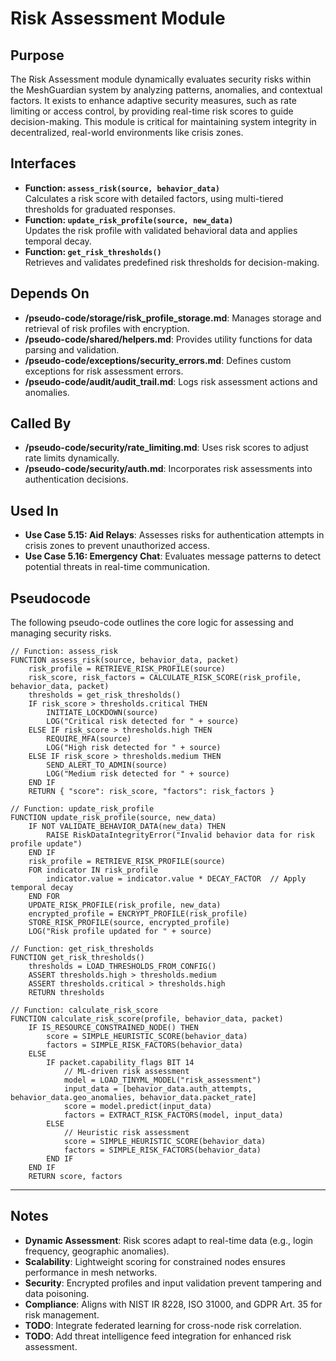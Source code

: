# Risk Assessment Module

## Purpose
The Risk Assessment module dynamically evaluates security risks within the MeshGuardian system by analyzing patterns, anomalies, and contextual factors. It exists to enhance adaptive security measures, such as rate limiting or access control, by providing real-time risk scores to guide decision-making. This module is critical for maintaining system integrity in decentralized, real-world environments like crisis zones.

## Interfaces
- **Function: `assess_risk(source, behavior_data)`**  
  Calculates a risk score with detailed factors, using multi-tiered thresholds for graduated responses.  
- **Function: `update_risk_profile(source, new_data)`**  
  Updates the risk profile with validated behavioral data and applies temporal decay.  
- **Function: `get_risk_thresholds()`**  
  Retrieves and validates predefined risk thresholds for decision-making.  

## Depends On
- **/pseudo-code/storage/risk_profile_storage.md**: Manages storage and retrieval of risk profiles with encryption.  
- **/pseudo-code/shared/helpers.md**: Provides utility functions for data parsing and validation.  
- **/pseudo-code/exceptions/security_errors.md**: Defines custom exceptions for risk assessment errors.  
- **/pseudo-code/audit/audit_trail.md**: Logs risk assessment actions and anomalies.  

## Called By
- **/pseudo-code/security/rate_limiting.md**: Uses risk scores to adjust rate limits dynamically.  
- **/pseudo-code/security/auth.md**: Incorporates risk assessments into authentication decisions.  

## Used In
- **Use Case 5.15: Aid Relays**: Assesses risks for authentication attempts in crisis zones to prevent unauthorized access.  
- **Use Case 5.16: Emergency Chat**: Evaluates message patterns to detect potential threats in real-time communication.  

## Pseudocode
The following pseudo-code outlines the core logic for assessing and managing security risks.
```pseudocode
// Function: assess_risk
FUNCTION assess_risk(source, behavior_data, packet)
    risk_profile = RETRIEVE_RISK_PROFILE(source)
    risk_score, risk_factors = CALCULATE_RISK_SCORE(risk_profile, behavior_data, packet)
    thresholds = get_risk_thresholds()
    IF risk_score > thresholds.critical THEN
        INITIATE_LOCKDOWN(source)
        LOG("Critical risk detected for " + source)
    ELSE IF risk_score > thresholds.high THEN
        REQUIRE_MFA(source)
        LOG("High risk detected for " + source)
    ELSE IF risk_score > thresholds.medium THEN
        SEND_ALERT_TO_ADMIN(source)
        LOG("Medium risk detected for " + source)
    END IF
    RETURN { "score": risk_score, "factors": risk_factors }

// Function: update_risk_profile
FUNCTION update_risk_profile(source, new_data)
    IF NOT VALIDATE_BEHAVIOR_DATA(new_data) THEN
        RAISE RiskDataIntegrityError("Invalid behavior data for risk profile update")
    END IF
    risk_profile = RETRIEVE_RISK_PROFILE(source)
    FOR indicator IN risk_profile
        indicator.value = indicator.value * DECAY_FACTOR  // Apply temporal decay
    END FOR
    UPDATE_RISK_PROFILE(risk_profile, new_data)
    encrypted_profile = ENCRYPT_PROFILE(risk_profile)
    STORE_RISK_PROFILE(source, encrypted_profile)
    LOG("Risk profile updated for " + source)

// Function: get_risk_thresholds
FUNCTION get_risk_thresholds()
    thresholds = LOAD_THRESHOLDS_FROM_CONFIG()
    ASSERT thresholds.high > thresholds.medium
    ASSERT thresholds.critical > thresholds.high
    RETURN thresholds

// Function: calculate_risk_score
FUNCTION calculate_risk_score(profile, behavior_data, packet)
    IF IS_RESOURCE_CONSTRAINED_NODE() THEN
        score = SIMPLE_HEURISTIC_SCORE(behavior_data)
        factors = SIMPLE_RISK_FACTORS(behavior_data)
    ELSE
        IF packet.capability_flags BIT 14
            // ML-driven risk assessment
            model = LOAD_TINYML_MODEL("risk_assessment")
            input_data = [behavior_data.auth_attempts, behavior_data.geo_anomalies, behavior_data.packet_rate]
            score = model.predict(input_data)
            factors = EXTRACT_RISK_FACTORS(model, input_data)
        ELSE
            // Heuristic risk assessment
            score = SIMPLE_HEURISTIC_SCORE(behavior_data)
            factors = SIMPLE_RISK_FACTORS(behavior_data)
        END IF
    END IF
    RETURN score, factors
```

---

## Notes
- **Dynamic Assessment**: Risk scores adapt to real-time data (e.g., login frequency, geographic anomalies).  
- **Scalability**: Lightweight scoring for constrained nodes ensures performance in mesh networks.  
- **Security**: Encrypted profiles and input validation prevent tampering and data poisoning.  
- **Compliance**: Aligns with NIST IR 8228, ISO 31000, and GDPR Art. 35 for risk management.  
- **TODO**: Integrate federated learning for cross-node risk correlation.  
- **TODO**: Add threat intelligence feed integration for enhanced risk assessment.  

